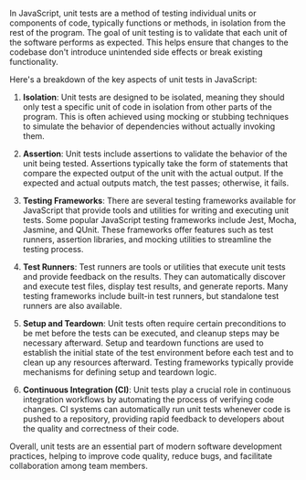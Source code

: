 In JavaScript, unit tests are a method of testing individual units or components of code, typically functions or methods, in isolation from the rest of the program. The goal of unit testing is to validate that each unit of the software performs as expected. This helps ensure that changes to the codebase don't introduce unintended side effects or break existing functionality.

Here's a breakdown of the key aspects of unit tests in JavaScript:

1. **Isolation**: Unit tests are designed to be isolated, meaning they should only test a specific unit of code in isolation from other parts of the program. This is often achieved using mocking or stubbing techniques to simulate the behavior of dependencies without actually invoking them.

2. **Assertion**: Unit tests include assertions to validate the behavior of the unit being tested. Assertions typically take the form of statements that compare the expected output of the unit with the actual output. If the expected and actual outputs match, the test passes; otherwise, it fails.

3. **Testing Frameworks**: There are several testing frameworks available for JavaScript that provide tools and utilities for writing and executing unit tests. Some popular JavaScript testing frameworks include Jest, Mocha, Jasmine, and QUnit. These frameworks offer features such as test runners, assertion libraries, and mocking utilities to streamline the testing process.

4. **Test Runners**: Test runners are tools or utilities that execute unit tests and provide feedback on the results. They can automatically discover and execute test files, display test results, and generate reports. Many testing frameworks include built-in test runners, but standalone test runners are also available.

5. **Setup and Teardown**: Unit tests often require certain preconditions to be met before the tests can be executed, and cleanup steps may be necessary afterward. Setup and teardown functions are used to establish the initial state of the test environment before each test and to clean up any resources afterward. Testing frameworks typically provide mechanisms for defining setup and teardown logic.

6. **Continuous Integration (CI)**: Unit tests play a crucial role in continuous integration workflows by automating the process of verifying code changes. CI systems can automatically run unit tests whenever code is pushed to a repository, providing rapid feedback to developers about the quality and correctness of their code.

Overall, unit tests are an essential part of modern software development practices, helping to improve code quality, reduce bugs, and facilitate collaboration among team members.
